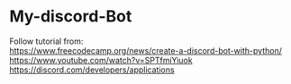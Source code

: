 # My-discord-Bot
Follow tutorial from: <br />
https://www.freecodecamp.org/news/create-a-discord-bot-with-python/ <br />
https://www.youtube.com/watch?v=SPTfmiYiuok <br />
https://discord.com/developers/applications <br />
